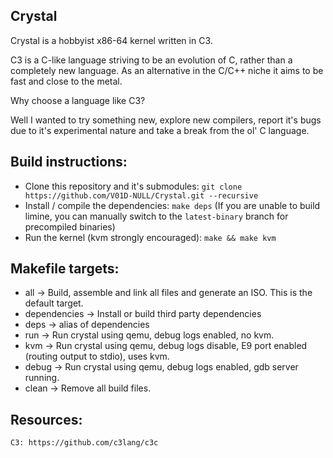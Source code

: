 ## Crystal

Crystal is a hobbyist x86-64 kernel written in C3.

C3 is a C-like language striving to be an evolution of C, rather than a completely new language. As an alternative in the C/C++ niche it aims to be fast and close to the metal.

Why choose a language like C3? 

Well I wanted to try something new, explore new compilers, report it's bugs due to it's experimental nature and take a break from the ol' C language.

## Build instructions:
- Clone this repository and it's submodules: `git clone https://github.com/V01D-NULL/Crystal.git --recursive`
- Install / compile the dependencies: `make deps` (If you are unable to build limine, you can manually switch to the `latest-binary` branch for precompiled binaries)
- Run the kernel (kvm strongly encouraged): `make && make kvm`

## Makefile targets:
- all -> Build, assemble and link all files and generate an ISO. This is the default target.
- dependencies -> Install or build third party dependencies
- deps -> alias of dependencies
- run -> Run crystal using qemu, debug logs enabled, no kvm.
- kvm -> Run crystal using qemu, debug logs disable, E9 port enabled (routing output to stdio), uses kvm.
- debug -> Run crystal using qemu, debug logs enabled, gdb server running.
- clean -> Remove all build files.

## Resources:
    C3: https://github.com/c3lang/c3c